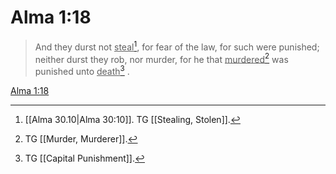 # Alma 1:18

> And they durst not <u>steal</u>[^a], for fear of the law, for such were punished; neither durst they rob, nor murder, for he that <u>murdered</u>[^b] was punished unto <u>death</u>[^c] .

[Alma 1:18](https://www.churchofjesuschrist.org/study/scriptures/bofm/alma/1?lang=eng&id=p18#p18)


[^a]: [[Alma 30.10|Alma 30:10]]. TG [[Stealing, Stolen]].
[^b]: TG [[Murder, Murderer]].
[^c]: TG [[Capital Punishment]].
